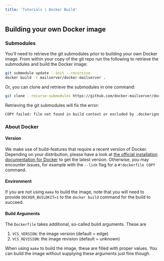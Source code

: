 ```yaml
---
title: 'Tutorials | Docker Build'
---
```


## Building your own Docker image

### Submodules

You'll need to retrieve the git submodules prior to building your own Docker image. From within your copy of the git repo run the following to retrieve the submodules and build the Docker image:

```sh
git submodule update --init --recursive
docker build -t mailserver/docker-mailserver .
```

Or, you can clone and retrieve the submodules in one command:

```sh
git clone --recurse-submodules https://github.com/docker-mailserver/docker-mailserver
```

Retrieving the git submodules will fix the error:

```txt
COPY failed: file not found in build context or excluded by .dockerignore: stat target/docker-configomat/configomat.sh: file does not exist
```

### About Docker

#### Version

We make use of build-features that require a recent version of Docker. Depending on your distribution, please have a look at [the official installation documentation for Docker](https://docs.docker.com/engine/install/) to get the latest version. Otherwise, you may encounter issues, for example with the `--link` flag for a `#!dockerfile COPY` command.

#### Environment

If you are not using `make` to build the image, note that you will need to provide `DOCKER_BUILDKIT=1` to the `docker build` command for the build to succeed.

#### Build Arguments

The `Dockerfile` takes additional, so-called build arguments. These are

1. `VCS_VERSION`: the image version (default = edge)
2. `VCS_REVISION`: the image revision (default = unknown)

When using `make` to build the image, these are filled with proper values. You can build the image without supplying these arguments just fine though.

